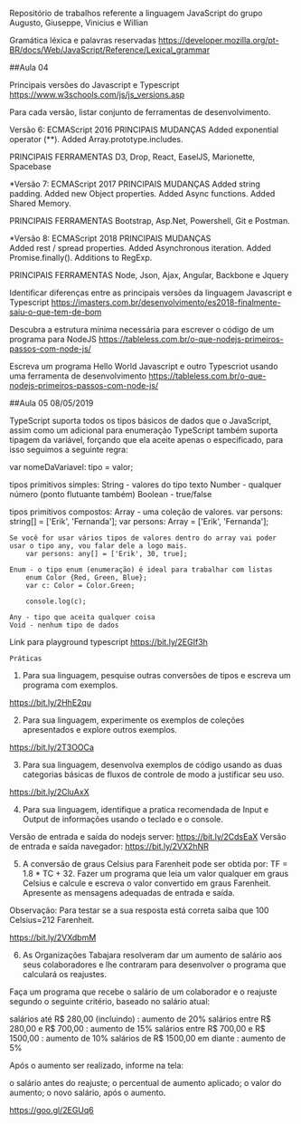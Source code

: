Repositório de trabalhos referente a linguagem JavaScript do grupo Augusto, Giuseppe, Vinicius e Willian

Gramática léxica e palavras reservadas
https://developer.mozilla.org/pt-BR/docs/Web/JavaScript/Reference/Lexical_grammar

##Aula 04

Principais versões do Javascript e Typescript
https://www.w3schools.com/js/js_versions.asp

Para cada versão, listar conjunto de ferramentas de desenvolvimento.

Versão 6: ECMAScript 2016
PRINCIPAIS MUDANÇAS
    Added exponential operator (**).
    Added Array.prototype.includes.

PRINCIPAIS FERRAMENTAS
    D3, Drop, React, EaselJS, Marionette, Spacebase  


*Versão 7: ECMAScript 2017
PRINCIPAIS MUDANÇAS
    Added string padding.
    Added new Object properties.
    Added Async functions.
    Added Shared Memory.

PRINCIPAIS FERRAMENTAS
    Bootstrap, Asp.Net, Powershell, Git e Postman.


*Versão 8: ECMAScript 2018
PRINCIPAIS MUDANÇAS    
    Added rest / spread properties.
    Added Asynchronous iteration.
    Added Promise.finally().
    Additions to RegExp.

PRINCIPAIS FERRAMENTAS
    Node, Json, Ajax, Angular, Backbone e Jquery

Identificar diferenças entre as principais versões da linguagem Javascript e Typescript
https://imasters.com.br/desenvolvimento/es2018-finalmente-saiu-o-que-tem-de-bom

Descubra a estrutura mínima necessária para escrever o código de um programa para NodeJS
https://tableless.com.br/o-que-nodejs-primeiros-passos-com-node-js/

Escreva um programa Hello World Javascript e outro Typescriot usando uma ferramenta de desenvolvimento
https://tableless.com.br/o-que-nodejs-primeiros-passos-com-node-js/

##Aula 05 08/05/2019

TypeScript suporta todos os tipos básicos de dados que o JavaScript, assim como um adicional para enumeração
TypeScript também suporta tipagem da variável, forçando que ela aceite apenas o especificado, para isso seguimos a seguinte regra:

var nomeDaVariavel: tipo = valor;

tipos primitivos simples:
    String - valores do tipo texto
    Number - qualquer número (ponto flutuante também)
    Boolean - true/false

tipos primitivos compostos:
    Array - uma coleção de valores.
        var persons: string[] = ['Erik', 'Fernanda'];
        var persons: Array<string> = ['Erik', 'Fernanda'];

    Se você for usar vários tipos de valores dentro do array vai poder usar o tipo any, vou falar dele a logo mais.
        var persons: any[] = ['Erik', 30, true];

    Enum - o tipo enum (enumeração) é ideal para trabalhar com listas
        enum Color {Red, Green, Blue};
        var c: Color = Color.Green;

        console.log(c);

    Any - tipo que aceita qualquer coisa
    Void - nenhum tipo de dados


Link para playground typescript
https://bit.ly/2EGIf3h


    Práticas

1. Para sua linguagem, pesquise outras conversões de tipos e escreva um programa com exemplos.

https://bit.ly/2HhE2qu

2. Para sua linguagem, experimente os exemplos de coleções apresentados e explore outros exemplos.

https://bit.ly/2T3OOCa

3. Para sua linguagem, desenvolva exemplos de código usando as duas categorias básicas de fluxos de controle de modo a justificar seu uso.

https://bit.ly/2CluAxX

4. Para sua linguagem, identifique a pratica recomendada de Input e Output de informações usando o teclado e o console.

Versão de entrada e saída do nodejs server: https://bit.ly/2CdsEaX
Versão de entrada e saída navegador: https://bit.ly/2VX2hNR


5. A conversão de graus Celsius para Farenheit pode ser obtida por: TF = 1.8 * TC + 32. Fazer um programa que leia um valor qualquer em graus Celsius e calcule e escreva o valor convertido em graus Farenheit. Apresente as mensagens adequadas de entrada e saída.

Observação: Para testar se a sua resposta está correta saiba que 100 Celsius=212 Farenheit.

https://bit.ly/2VXdbmM

6. As Organizações Tabajara resolveram dar um aumento de salário aos seus colaboradores e
lhe contraram para desenvolver o programa que calculará os reajustes.

Faça um programa que recebe o salário de um colaborador e o reajuste segundo o seguinte
critério, baseado no salário atual:

salários até R$ 280,00 (incluindo) : aumento de 20%
salários entre R$ 280,00 e R$ 700,00 : aumento de 15%
salários entre R$ 700,00 e R$ 1500,00 : aumento de 10%
salários de R$ 1500,00 em diante : aumento de 5%

Após o aumento ser realizado, informe na tela:

o salário antes do reajuste;
o percentual de aumento aplicado;
o valor do aumento;
o novo salário, após o aumento.

https://goo.gl/2EGUq6

